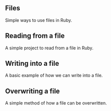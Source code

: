 Files
---

Simple ways to use files in Ruby.


Reading from a file
---

A simple project to read from a file in Ruby.


Writing into a file
---

A basic example of how we can write into a file.


Overwriting a file
----

A simple method of how a file can be overwritten.

